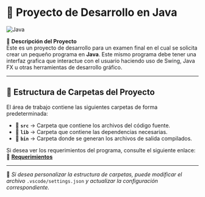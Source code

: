 # 🚀 Proyecto de Desarrollo en Java

![Java](https://img.shields.io/badge/Java-ED8B00?style=for-the-badge&logo=java&logoColor=white)

📌 **Descripción del Proyecto**  
Este es un proyecto de desarrollo para un examen final en el cual se solicita crear un pequeño programa en **Java**. Este mismo programa debe tener una interfaz grafica que interactue con el usuario haciendo uso de Swing, Java FX u otras herramientas de desarrollo gráfico.

---

## 📁 Estructura de Carpetas del Proyecto

El área de trabajo contiene las siguientes carpetas de forma predeterminada:

- 📂 **`src`** → Carpeta que contiene los archivos del código fuente.
- 📂 **`lib`** → Carpeta que contiene las dependencias necesarias.
- 📂 **`bin`** → Carpeta donde se generan los archivos de salida compilados.

Si desea ver los requerimientos del programa, consulte el siguiente enlace:  
📄 **[Requerimientos](md/Requerimientos.md)**

---

📌 *Si desea personalizar la estructura de carpetas, puede modificar el archivo* `.vscode/settings.json` *y actualizar la configuración correspondiente.*


